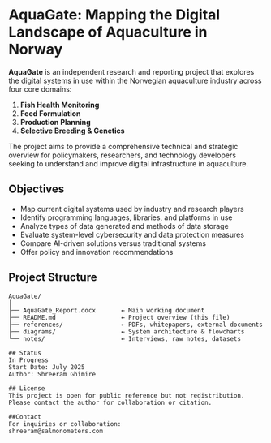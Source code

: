 # AquaGate: Mapping the Digital Landscape of Aquaculture in Norway

**AquaGate** is an independent research and reporting project that explores the digital systems in use within the Norwegian aquaculture industry across four core domains:

1. **Fish Health Monitoring**
2. **Feed Formulation**
3. **Production Planning**
4. **Selective Breeding & Genetics**

The project aims to provide a comprehensive technical and strategic overview for policymakers, researchers, and technology developers seeking to understand and improve digital infrastructure in aquaculture.


## Objectives

- Map current digital systems used by industry and research players
- Identify programming languages, libraries, and platforms in use
- Analyze types of data generated and methods of data storage
- Evaluate system-level cybersecurity and data protection measures
- Compare AI-driven solutions versus traditional systems
- Offer policy and innovation recommendations


## Project Structure

```plaintext
AquaGate/
│
├── AquaGate_Report.docx       ← Main working document
├── README.md                  ← Project overview (this file)
├── references/                ← PDFs, whitepapers, external documents
├── diagrams/                  ← System architecture & flowcharts
└── notes/                     ← Interviews, raw notes, datasets

## Status
In Progress
Start Date: July 2025
Author: Shreeram Ghimire

## License
This project is open for public reference but not redistribution. Please contact the author for collaboration or citation.

##Contact
For inquiries or collaboration:
shreeram@salmonometers.com


